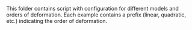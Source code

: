 This folder contains script with configuration for different models and orders of deformation. Each example contains a prefix (linear, quadratic, etc.) indicating the order of deformation.